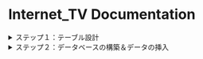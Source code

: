 # Internet_TV Documentation
<details>
  <summary> ステップ１：テーブル設計 </summary>

  テーブル：users
  | カラム名 | データ型 | NULL | キー | 初期値 | AUTO INCREMENT |
  | :---: | :---: | :---: | :---: | :---: | :---: |
  | id | BIGINT(20) | | PRIMARY | | YES |
  | user_name | VARCHAR(100) | | | | |
  | user_email | VARCHAR(100) | | INDEX | |
  | user_password| CHAR(64) | | | | |

  <br>

  テーブル：channels
  | カラム名 | データ型 | NULL | キー | 初期値 | AUTO INCREMENT |
  | :---: | :---: | :---: | :---: | :---: | :---: |
  | id | BIGINT(20) | | PRIMARY | | YES|
  | channel_name | VARCHAR(100) | | | | |
  
  <br>

  テーブル：time_slots
  | カラム名 | データ型 | NULL | キー | 初期値 | AUTO INCREMENT |
  | :---: | :---: | :---: | :---: | :---: | :---: |
  | id | BIGINT(20) | | PRIMARY | | YES |
  | channel_id | BIGINT(20) | | INDEX | | |
  | start_time | TIME | | | | |
  | end_time | TIME | | | | |

  ＊ 外部キー制約：channel_id に対して、channels テーブルの id カラムから設定

  <br>

  テーブル：genres
  | カラム名 | データ型 | NULL | キー | 初期値 | AUTO INCREMENT |
  | :---: | :---: | :---: | :---: | :---: | :---: |
  | id | BIGINT(20) | | PRIMARY | | YES |
  | name | VARCHAR(100) | | | | |

  <br>

  テーブル：programs
  | カラム名 | データ型 | NULL | キー | 初期値 | AUTO INCREMENT |
  | :---: | :---: | :---: | :---: | :---: | :---: |
  | id | BIGINT(20) | | PRIMARY | | YES |
  | title | VARCHAR(100) | | | | |
  | description | TEXT | | | | |
  | genre_id | BIGINT(20) | | INDEX | | |

  <br>

  テーブル：seasons
  | カラム名 | データ型 | NULL | キー | 初期値 | AUTO INCREMENT |
  | :---: | :---: | :---: | :---: | :---: | :---: |
  | id | BIGINT(20) | | PRIMARY | | YES |
  | program_id | BIGINT(20) | | INDEX | | |
  | season_number| INT(11) | | | | |

  ＊ 外部キー制約：program_id に対して、programs テーブルの id カラムから設定

  <br>

  テーブル：episodes
  | カラム名 | データ型 | NULL | キー | 初期値 | AUTO INCREMENT |
  | :---: | :---: | :---: | :---: | :---: | :---: |
  | id | BIGINT(20) | | PRIMARY | | YES |
  | season_id | BIGINT(20) | | INDEX | | |
  | episode_number | INT(11) | | | | |
  | episode_title | VARCHAR(100) | | | | |
  | episode_description | TEXT | | | | |
  | video_duration | INT(11) | | | | |
  | release_date | DATE | | | | |

  ＊ 外部キー制約：season_id に対して、seasons テーブルの id カラムから設定
  
  <br>

  テーブル：program_genres
  | カラム名 | データ型 | NULL | キー | 初期値 | AUTO INCREMENT |
  | :---: | :---: | :---: | :---: | :---: | :---: |
  | id | BIGINT(20) | | PRIMARY | | YES |
  | program_id | BIGINT(20) | | INDEX | | |
  | genre_id | BIGINT(20) | | INDEX | | |

  ＊ 外部キー制約：program_id に対して、programs テーブルの id カラムから設定

  ＊ 外部キー制約：genre_id に対して、genres テーブルの id カラムから設定

  <br>

  テーブル：view_counts
  | カラム名 | データ型 | NULL | キー | 初期値 | AUTO INCREMENT |
  | :---: | :---: | :---: | :---: | :---: | :---: |
  | id | BIGINT(20) | | PRIMARY | | YES |
  | episode_id | BIGINT(20) | | INDEX | | |
  | channel_id | BIGINT(20) | | INDEX | | |
  | time_slot_id | BIGINT(20) | | INDEX | | |
  | view_count | INT(11) | | | | |

  ＊ 外部キー制約：episode_id に対して、episodes テーブルの id カラムから設定

  ＊ 外部キー制約：channel_id に対して、channels テーブルの id カラムから設定

  ＊ 外部キー制約：time_slot_id に対して、time_slots テーブルの id カラムから設定
</details>
<details>
  <summary> ステップ２：データベースの構築＆データの挿入 </summary>
  ### Docker-composeによる構築

</details>
